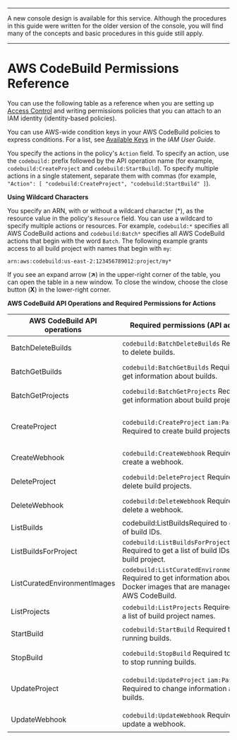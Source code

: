 --------

A new console design is available for this service\. Although the procedures in this guide were written for the older version of the console, you will find many of the concepts and basic procedures in this guide still apply\.

--------

# AWS CodeBuild Permissions Reference<a name="auth-and-access-control-permissions-reference"></a>

You can use the following table as a reference when you are setting up [Access Control](auth-and-access-control.md#access-control) and writing permissions policies that you can attach to an IAM identity \(identity\-based policies\)\. 

You can use AWS\-wide condition keys in your AWS CodeBuild policies to express conditions\. For a list, see [Available Keys](https://docs.aws.amazon.com/IAM/latest/UserGuide/reference_policies_elements.html#AvailableKeys) in the *IAM User Guide*\.

You specify the actions in the policy's `Action` field\. To specify an action, use the `codebuild:` prefix followed by the API operation name \(for example, `codebuild:CreateProject` and `codebuild:StartBuild`\)\. To specify multiple actions in a single statement, separate them with commas \(for example, `"Action": [ "codebuild:CreateProject", "codebuild:StartBuild" ]`\)\.

**Using Wildcard Characters**

You specify an ARN, with or without a wildcard character \(\*\), as the resource value in the policy's `Resource` field\. You can use a wildcard to specify multiple actions or resources\. For example, `codebuild:*` specifies all AWS CodeBuild actions and `codebuild:Batch*` specifies all AWS CodeBuild actions that begin with the word `Batch`\. The following example grants access to all build project with names that begin with `my`: 

```
arn:aws:codebuild:us-east-2:123456789012:project/my*
```

If you see an expand arrow \(**↗**\) in the upper\-right corner of the table, you can open the table in a new window\. To close the window, choose the close button \(**X**\) in the lower\-right corner\.


**AWS CodeBuild API Operations and Required Permissions for Actions**  

| AWS CodeBuild API operations | Required permissions \(API actions\) | Resources | 
| --- | --- | --- | 
| BatchDeleteBuilds |  `codebuild:BatchDeleteBuilds` Required to delete builds\.  |  `arn:aws:codebuild:region-ID:account-ID:project/project-name`  | 
| BatchGetBuilds |  `codebuild:BatchGetBuilds` Required to get information about builds\.  |  `arn:aws:codebuild:region-ID:account-ID:project/project-name`  | 
| BatchGetProjects |  `codebuild:BatchGetProjects` Required to get information about build projects\.  |  `arn:aws:codebuild:region-ID:account-ID:project/project-name`  | 
| CreateProject |  `codebuild:CreateProject` `iam:PassRole` Required to create build projects\.  |  `arn:aws:codebuild:region-ID:account-ID:project/project-name` `arn:aws:iam:account-ID:role/role-name`  | 
| CreateWebhook |  `codebuild:CreateWebhook` Required to create a webhook\.  |  `arn:aws:codebuild:region-ID:account-ID:project/project-name`  | 
| DeleteProject |  `codebuild:DeleteProject` Required to delete build projects\.  |  `arn:aws:codebuild:region-ID:account-ID:project/project-name`  | 
| DeleteWebhook |  `codebuild:DeleteWebhook` Required to delete a webhook\.  |  `arn:aws:codebuild:region-ID:account-ID:project/project-name`  | 
| ListBuilds | codebuild:ListBuildsRequired to get a list of build IDs\. |  `*`  | 
| ListBuildsForProject |  `codebuild:ListBuildsForProject` Required to get a list of build IDs for a build project\.  |  `arn:aws:codebuild:region-ID:account-ID:project/project-name`  | 
| ListCuratedEnvironmentImages |  `codebuild:ListCuratedEnvironmentImages` Required to get information about all Docker images that are managed by AWS CodeBuild\.  |  `*` \(required, but does not refer to an addressable AWS resource\)  | 
| ListProjects |  `codebuild:ListProjects` Required to get a list of build project names\.  |  `*`  | 
| StartBuild |  `codebuild:StartBuild` Required to start running builds\.  |  `arn:aws:codebuild:region-ID:account-ID:project/project-name`  | 
| StopBuild |  `codebuild:StopBuild` Required to attempt to stop running builds\.  |  `arn:aws:codebuild:region-ID:account-ID:project/project-name`  | 
| UpdateProject |  `codebuild:UpdateProject` `iam:PassRole` Required to change information about builds\.  |  `arn:aws:codebuild:region-ID:account-ID:project/project-name` `arn:aws:iam:account-ID:role/role-name`  | 
| UpdateWebhook |  `codebuild:UpdateWebhook` Required to update a webhook\.  |  `arn:aws:codebuild:region-ID:account-ID:project/project-name`  | 